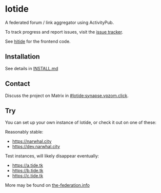 # lotide
A federated forum / link aggregator using ActivityPub.

To track progress and report issues, visit the [issue tracker](https://todo.sr.ht/~vpzom/lotide).

See [hitide](https://git.sr.ht/~vpzom/hitide) for the frontend code.

## Installation
See details in [INSTALL.md](https://git.sr.ht/~vpzom/lotide/tree/master/doc/INSTALL.md)

## Contact
Discuss the project on Matrix in [#lotide:synapse.vpzom.click](https://matrix.to/#/#lotide:synapse.vpzom.click).

## Try
You can set up your own instance of lotide, or check it out on one of these:

Reasonably stable:
 - https://narwhal.city
 - https://dev.narwhal.city

Test instances, will likely disappear eventually:
 - https://a.tide.tk
 - https://b.tide.tk
 - https://c.tide.tk

More may be found on [the-federation.info](https://the-federation.info/lotide)
